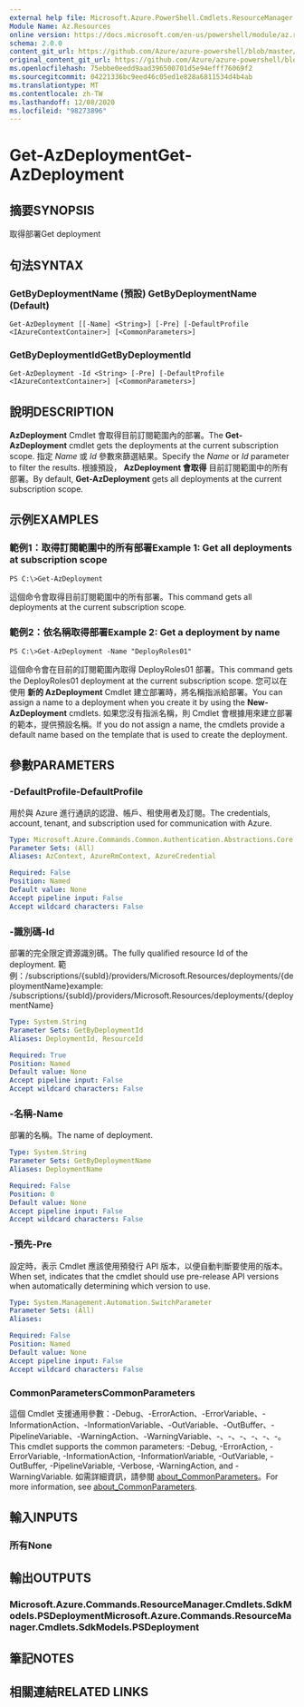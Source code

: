```yaml
---
external help file: Microsoft.Azure.PowerShell.Cmdlets.ResourceManager.dll-Help.xml
Module Name: Az.Resources
online version: https://docs.microsoft.com/en-us/powershell/module/az.resources/get-azdeployment
schema: 2.0.0
content_git_url: https://github.com/Azure/azure-powershell/blob/master/src/Resources/Resources/help/Get-AzDeployment.md
original_content_git_url: https://github.com/Azure/azure-powershell/blob/master/src/Resources/Resources/help/Get-AzDeployment.md
ms.openlocfilehash: 75ebbe0eedd9aad396500701d5e94efff76069f2
ms.sourcegitcommit: 04221336bc9eed46c05ed1e828a6811534d4b4ab
ms.translationtype: MT
ms.contentlocale: zh-TW
ms.lasthandoff: 12/08/2020
ms.locfileid: "98273896"
---
```

# <span data-ttu-id="b0a19-101">Get-AzDeployment</span><span class="sxs-lookup"><span data-stu-id="b0a19-101">Get-AzDeployment</span></span>

## <span data-ttu-id="b0a19-102">摘要</span><span class="sxs-lookup"><span data-stu-id="b0a19-102">SYNOPSIS</span></span>
<span data-ttu-id="b0a19-103">取得部署</span><span class="sxs-lookup"><span data-stu-id="b0a19-103">Get deployment</span></span>

## <span data-ttu-id="b0a19-104">句法</span><span class="sxs-lookup"><span data-stu-id="b0a19-104">SYNTAX</span></span>

### <span data-ttu-id="b0a19-105">GetByDeploymentName (預設) </span><span class="sxs-lookup"><span data-stu-id="b0a19-105">GetByDeploymentName (Default)</span></span>
```
Get-AzDeployment [[-Name] <String>] [-Pre] [-DefaultProfile <IAzureContextContainer>] [<CommonParameters>]
```

### <span data-ttu-id="b0a19-106">GetByDeploymentId</span><span class="sxs-lookup"><span data-stu-id="b0a19-106">GetByDeploymentId</span></span>
```
Get-AzDeployment -Id <String> [-Pre] [-DefaultProfile <IAzureContextContainer>] [<CommonParameters>]
```

## <span data-ttu-id="b0a19-107">說明</span><span class="sxs-lookup"><span data-stu-id="b0a19-107">DESCRIPTION</span></span>
<span data-ttu-id="b0a19-108">**AzDeployment** Cmdlet 會取得目前訂閱範圍內的部署。</span><span class="sxs-lookup"><span data-stu-id="b0a19-108">The **Get-AzDeployment** cmdlet gets the deployments at the current subscription scope.</span></span>
<span data-ttu-id="b0a19-109">指定 *Name* 或 *Id* 參數來篩選結果。</span><span class="sxs-lookup"><span data-stu-id="b0a19-109">Specify the *Name* or *Id* parameter to filter the results.</span></span>
<span data-ttu-id="b0a19-110">根據預設， **AzDeployment 會取得** 目前訂閱範圍中的所有部署。</span><span class="sxs-lookup"><span data-stu-id="b0a19-110">By default, **Get-AzDeployment** gets all deployments at the current subscription scope.</span></span>

## <span data-ttu-id="b0a19-111">示例</span><span class="sxs-lookup"><span data-stu-id="b0a19-111">EXAMPLES</span></span>

### <span data-ttu-id="b0a19-112">範例1：取得訂閱範圍中的所有部署</span><span class="sxs-lookup"><span data-stu-id="b0a19-112">Example 1: Get all deployments at subscription scope</span></span>
```
PS C:\>Get-AzDeployment
```

<span data-ttu-id="b0a19-113">這個命令會取得目前訂閱範圍中的所有部署。</span><span class="sxs-lookup"><span data-stu-id="b0a19-113">This command gets all deployments at the current subscription scope.</span></span>

### <span data-ttu-id="b0a19-114">範例2：依名稱取得部署</span><span class="sxs-lookup"><span data-stu-id="b0a19-114">Example 2: Get a deployment by name</span></span>
```
PS C:\>Get-AzDeployment -Name "DeployRoles01"
```

<span data-ttu-id="b0a19-115">這個命令會在目前的訂閱範圍內取得 DeployRoles01 部署。</span><span class="sxs-lookup"><span data-stu-id="b0a19-115">This command gets the DeployRoles01 deployment at the current subscription scope.</span></span>
<span data-ttu-id="b0a19-116">您可以在使用 **新的 AzDeployment** Cmdlet 建立部署時，將名稱指派給部署。</span><span class="sxs-lookup"><span data-stu-id="b0a19-116">You can assign a name to a deployment when you create it by using the **New-AzDeployment** cmdlets.</span></span>
<span data-ttu-id="b0a19-117">如果您沒有指派名稱，則 Cmdlet 會根據用來建立部署的範本，提供預設名稱。</span><span class="sxs-lookup"><span data-stu-id="b0a19-117">If you do not assign a name, the cmdlets provide a default name based on the template that is used to create the deployment.</span></span>

## <span data-ttu-id="b0a19-118">參數</span><span class="sxs-lookup"><span data-stu-id="b0a19-118">PARAMETERS</span></span>

### <span data-ttu-id="b0a19-119">-DefaultProfile</span><span class="sxs-lookup"><span data-stu-id="b0a19-119">-DefaultProfile</span></span>
<span data-ttu-id="b0a19-120">用於與 Azure 進行通訊的認證、帳戶、租使用者及訂閱。</span><span class="sxs-lookup"><span data-stu-id="b0a19-120">The credentials, account, tenant, and subscription used for communication with Azure.</span></span>

```yaml
Type: Microsoft.Azure.Commands.Common.Authentication.Abstractions.Core.IAzureContextContainer
Parameter Sets: (All)
Aliases: AzContext, AzureRmContext, AzureCredential

Required: False
Position: Named
Default value: None
Accept pipeline input: False
Accept wildcard characters: False
```

### <span data-ttu-id="b0a19-121">-識別碼</span><span class="sxs-lookup"><span data-stu-id="b0a19-121">-Id</span></span>
<span data-ttu-id="b0a19-122">部署的完全限定資源識別碼。</span><span class="sxs-lookup"><span data-stu-id="b0a19-122">The fully qualified resource Id of the deployment.</span></span>
<span data-ttu-id="b0a19-123">範例：/subscriptions/{subId}/providers/Microsoft.Resources/deployments/{deploymentName}</span><span class="sxs-lookup"><span data-stu-id="b0a19-123">example: /subscriptions/{subId}/providers/Microsoft.Resources/deployments/{deploymentName}</span></span>

```yaml
Type: System.String
Parameter Sets: GetByDeploymentId
Aliases: DeploymentId, ResourceId

Required: True
Position: Named
Default value: None
Accept pipeline input: False
Accept wildcard characters: False
```

### <span data-ttu-id="b0a19-124">-名稱</span><span class="sxs-lookup"><span data-stu-id="b0a19-124">-Name</span></span>
<span data-ttu-id="b0a19-125">部署的名稱。</span><span class="sxs-lookup"><span data-stu-id="b0a19-125">The name of deployment.</span></span>

```yaml
Type: System.String
Parameter Sets: GetByDeploymentName
Aliases: DeploymentName

Required: False
Position: 0
Default value: None
Accept pipeline input: False
Accept wildcard characters: False
```

### <span data-ttu-id="b0a19-126">-預先</span><span class="sxs-lookup"><span data-stu-id="b0a19-126">-Pre</span></span>
<span data-ttu-id="b0a19-127">設定時，表示 Cmdlet 應該使用預發行 API 版本，以便自動判斷要使用的版本。</span><span class="sxs-lookup"><span data-stu-id="b0a19-127">When set, indicates that the cmdlet should use pre-release API versions when automatically determining which version to use.</span></span>

```yaml
Type: System.Management.Automation.SwitchParameter
Parameter Sets: (All)
Aliases:

Required: False
Position: Named
Default value: None
Accept pipeline input: False
Accept wildcard characters: False
```

### <span data-ttu-id="b0a19-128">CommonParameters</span><span class="sxs-lookup"><span data-stu-id="b0a19-128">CommonParameters</span></span>
<span data-ttu-id="b0a19-129">這個 Cmdlet 支援通用參數：-Debug、-ErrorAction、-ErrorVariable、-InformationAction、-InformationVariable、-OutVariable、-OutBuffer、-PipelineVariable、-WarningAction、-WarningVariable、-、-、-、-、-、-。</span><span class="sxs-lookup"><span data-stu-id="b0a19-129">This cmdlet supports the common parameters: -Debug, -ErrorAction, -ErrorVariable, -InformationAction, -InformationVariable, -OutVariable, -OutBuffer, -PipelineVariable, -Verbose, -WarningAction, and -WarningVariable.</span></span> <span data-ttu-id="b0a19-130">如需詳細資訊，請參閱 [about_CommonParameters](http://go.microsoft.com/fwlink/?LinkID=113216)。</span><span class="sxs-lookup"><span data-stu-id="b0a19-130">For more information, see [about_CommonParameters](http://go.microsoft.com/fwlink/?LinkID=113216).</span></span>

## <span data-ttu-id="b0a19-131">輸入</span><span class="sxs-lookup"><span data-stu-id="b0a19-131">INPUTS</span></span>

### <span data-ttu-id="b0a19-132">所有</span><span class="sxs-lookup"><span data-stu-id="b0a19-132">None</span></span>

## <span data-ttu-id="b0a19-133">輸出</span><span class="sxs-lookup"><span data-stu-id="b0a19-133">OUTPUTS</span></span>

### <span data-ttu-id="b0a19-134">Microsoft.Azure.Commands.ResourceManager.Cmdlets.SdkModels.PSDeployment</span><span class="sxs-lookup"><span data-stu-id="b0a19-134">Microsoft.Azure.Commands.ResourceManager.Cmdlets.SdkModels.PSDeployment</span></span>

## <span data-ttu-id="b0a19-135">筆記</span><span class="sxs-lookup"><span data-stu-id="b0a19-135">NOTES</span></span>

## <span data-ttu-id="b0a19-136">相關連結</span><span class="sxs-lookup"><span data-stu-id="b0a19-136">RELATED LINKS</span></span>
